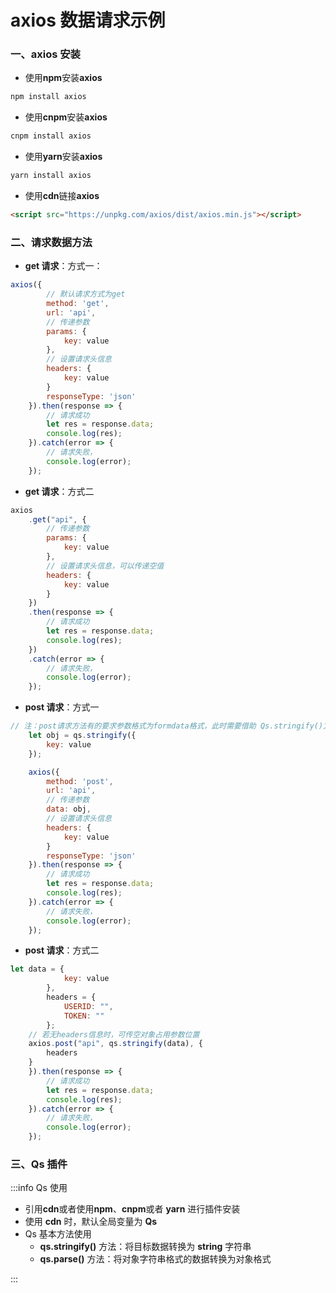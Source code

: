 # axios 数据请求示例

### 一、axios 安装

-   使用**npm**安装**axios**

```bash title="安装插件"
npm install axios
```

-   使用**cnpm**安装**axios**

```bash title="安装插件"
cnpm install axios
```

-   使用**yarn**安装**axios**

```bash title="安装插件"
yarn install axios
```

-   使用**cdn**链接**axios**

```html title="代码示例"
<script src="https://unpkg.com/axios/dist/axios.min.js"></script>
```

### 二、请求数据方法

-   **get 请求**：方式一：

```javascript title="请求方式"
axios({
		// 默认请求方式为get
		method: 'get',
		url: 'api',
		// 传递参数
		params: {
			key: value
		},
		// 设置请求头信息
		headers: {
			key: value
		}
		responseType: 'json'
	}).then(response => {
		// 请求成功
		let res = response.data;
		console.log(res);
	}).catch(error => {
		// 请求失败，
		console.log(error);
	});
```

-   **get 请求**：方式二

```javascript title="请求方式"
axios
	.get("api", {
		// 传递参数
		params: {
			key: value
		},
		// 设置请求头信息，可以传递空值
		headers: {
			key: value
		}
	})
	.then(response => {
		// 请求成功
		let res = response.data;
		console.log(res);
	})
	.catch(error => {
		// 请求失败，
		console.log(error);
	});
```

-   **post 请求**：方式一

```javascript title="请求方式"
// 注：post请求方法有的要求参数格式为formdata格式，此时需要借助 Qs.stringify()方法将对象转换为字符串
	let obj = qs.stringify({
		key: value
	});

	axios({
		method: 'post',
		url: 'api',
		// 传递参数
		data: obj,
		// 设置请求头信息
		headers: {
			key: value
		}
		responseType: 'json'
	}).then(response => {
		// 请求成功
		let res = response.data;
		console.log(res);
	}).catch(error => {
		// 请求失败，
		console.log(error);
	});
```

-   **post 请求**：方式二

```javascript
let data = {
			key: value
		},
		headers = {
			USERID: "",
			TOKEN: ""
		};
	// 若无headers信息时，可传空对象占用参数位置
	axios.post("api", qs.stringify(data), {
		headers
	}
	}).then(response => {
		// 请求成功
		let res = response.data;
		console.log(res);
	}).catch(error => {
		// 请求失败，
		console.log(error);
	});
```

### 三、Qs 插件

:::info Qs 使用

-   引用**cdn**或者使用**npm**、**cnpm**或者 **yarn** 进行插件安装
-   使用 **cdn** 时，默认全局变量为 **Qs**
-   Qs 基本方法使用
    -   **qs.stringify()** 方法：将目标数据转换为 **string** 字符串
    -   **qs.parse()** 方法：将对象字符串格式的数据转换为对象格式

:::
